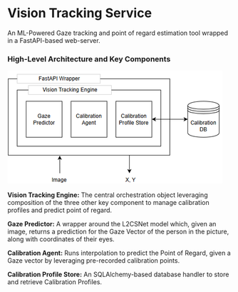 # Vision Tracking Service

An ML-Powered Gaze tracking and point of regard estimation tool wrapped in a FastAPI-based web-server.

### High-Level Architecture and Key Components

![Gaze Estimation](assets/architecture-diagram.png)

**Vision Tracking Engine:** The central orchestration object leveraging composition of the three other key component to manage calibration profiles and predict point of regard.

**Gaze Predictor:** A wrapper around the L2CSNet model which, given an image, returns a prediction for the Gaze Vector of the person in the picture, along with coordinates of their eyes.

**Calibration Agent:** Runs interpolation to predict the Point of Regard, given a Gaze vector by leveraging pre-recorded calibration points.

**Calibration Profile Store:** An SQLAlchemy-based database handler to store and retrieve Calibration Profiles.
